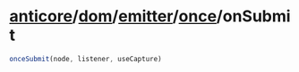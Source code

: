 # [anticore](../../../../#reference)/[dom](../../../#reference)/[emitter](../../#reference)/[once](../#reference)/<a name="reference">onSubmit</a>

```js
onceSubmit(node, listener, useCapture)
```